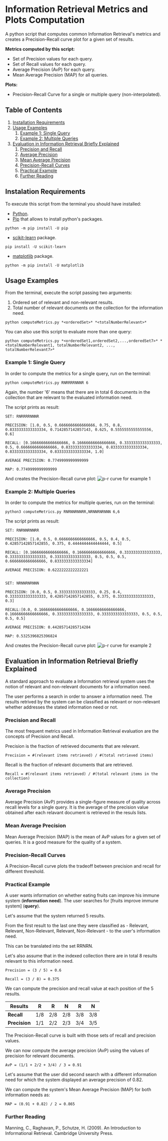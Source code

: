# Information Retrieval Metrics and Plots Computation

A python script that computes common Information Retrieval's metrics and creates a Precision-Recall curve plot for a given set of results.

**Metrics computed by this script:**
- Set of Precision values for each query.
- Set of Recall values for each query.
- Average Precision (AvP) for each query.
- Mean Average Precision (MAP) for all queries.

**Plots:**
- Precision-Recall Curve for a single or multiple query (non-interpolated).



## Table of Contents 
1. [Installation Requirements](#installation)
2. [Usage Examples](#usage)
    1. [Example 1: Single Query](#example1)
    2. [Example 2: Multiple Queries](#example2)
4. [Evaluation in Information Retrieval Briefly Explained](#explanation)
    1. [Precision and Recall](#precision-recall)
    2. [Average Precision](#ap)
    3. [Mean Average Precision](#map)
    4. [Precision-Recall Curves](#curves)
    5. [Practical Example](#practical-example)
    6. [Further Reading](#further-reading)

<a name="installation"/>

## Instalation Requirements 

To execute this script from the terminal you should have installed:

- [Python](https://www.python.org/downloads/).
- [Pip](https://pypi.org/project/pip/) that allows to install python's packages.
```
python -m pip install -U pip
```
- [scikit-learn](https://scikit-learn.org/stable/install.html) package.
```
pip install -U scikit-learn
```
- [matplotlib](https://matplotlib.org/stable/users/installing/index.html) package. 
```
python -m pip install -U matplotlib
```

<a name="usage"/>

## Usage Examples 

From the terminal, execute the script passing two arguments:
1. Ordered set of relevant and non-relevant results.
2. Total number of relevant documents on the collection for the information need. 

```
python computeMetrics.py *<orderedSet>* *<totalNumberRelevant>*
```

You can also use this script to evaluate more than one query:
```
python computeMetrics.py *<orderedSet1,orderedSet2,...,orderedSet7>* *<totalNumberRelevant1, totalNumberRelevant2, ..., totalNumberRelevant7>*
```

<a name="example1"/>

### Example 1: Single Query 

In order to compute the metrics for a single query, run on the terminal:

```
python computeMetrics.py RNRRRRNNNR 6
```

Again, the number '6' means that there are in total 6 documents in the collection that are relevant to the evaluated information need.

The script prints as result:

```
SET: RNRRRRNNNR

PRECISION: [1.0, 0.5, 0.6666666666666666, 0.75, 0.8, 0.8333333333333334, 0.7142857142857143, 0.625, 0.5555555555555556, 0.6]

RECALL: [0.16666666666666666, 0.16666666666666666, 0.3333333333333333, 0.5, 0.6666666666666666, 0.8333333333333334, 0.8333333333333334, 0.8333333333333334, 0.8333333333333334, 1.0]

AVERAGE PRECISION: 0.7749999999999999

MAP: 0.7749999999999999
```

And creates the Precision-Recall curve plot:
![p-r curve for example 1](docs/example1.png)


<a name="example2"/>

### Example 2: Multiple Queries 

In order to compute the metrics for multiple queries, run on the terminal:

```
python3 computeMetrics.py RNRNNRNNRR,NRNNRNRNNN 6,6
```

The script prints as result:

```
SET: RNRNNRNNRR

PRECISION: [1.0, 0.5, 0.6666666666666666, 0.5, 0.4, 0.5, 0.42857142857142855, 0.375, 0.4444444444444444, 0.5]

RECALL: [0.16666666666666666, 0.16666666666666666, 0.3333333333333333, 0.3333333333333333, 0.3333333333333333, 0.5, 0.5, 0.5, 0.6666666666666666, 0.8333333333333334]

AVERAGE PRECISION: 0.6222222222222221


SET: NRNNRNRNNN

PRECISION: [0.0, 0.5, 0.3333333333333333, 0.25, 0.4, 0.3333333333333333, 0.42857142857142855, 0.375, 0.3333333333333333, 0.3]

RECALL:[0.0, 0.16666666666666666, 0.16666666666666666, 0.16666666666666666, 0.3333333333333333, 0.3333333333333333, 0.5, 0.5, 0.5, 0.5]

AVERAGE PRECISION: 0.44285714285714284

MAP: 0.5325396825396824
```

And creates the Precision-Recall curve plot:
![p-r curve for example 2](docs/example2.png)


<a name="explanation"/>

## Evaluation in Information Retrieval Briefly Explained

A standard approach to evaluate a Information retrieval system uses the notion of relevant and non-relevant documents for a information need. 

The user performs a search in order to answer a information need. The results retrived by the system can be classified as relevant or non-relevant whether addresses the stated information need or not.

<a name="precision-recall"/>

### Precision and Recall

The most frequent metrics used in Information Retrieval evaluation are the concepts of Precision and Recall. 

Precision is the fraction of retrieved documents that are relevant.
```
Precision = #(relevant items retrieved) / #(total retrieved items)
```

Recall is the fraction of relevant documents that are retrieved. 
```
Recall = #(relevant items retrieved) / #(total relevant items in the collection)
```

<a name="avp"/>

### Average Precision 

Average Precision (AvP) provides a single-figure measure of quality across recall levels for a single query. It is the average of the precision value obtained after each relavant document is retrieved in the resuls lists.

<a name="map"/>

### Mean Average Precision

Mean Average Precision (MAP) is the mean of AvP values for a given set of queries. It is a good measure for the quality of a system.

<a name="curves"/>

### Precision-Recall Curves

A Precision-Recall curve plots the tradeoff between precision and recall for different threshold.

<a name="practical-example"/>

### Practical Example

A user wants information on whether eating fruits can improve his immune system (**information need**).
The user searches for [fruits improve immune system] (**query**).

Let's assume that the system returned 5 results.

From the first result to the last one they were classified as - Relevant, Relevant, Non-Relevant, Relevant, Non-Relevant - to the user's information need. 

This can be translated into the set RRNRN.

Let's also assume that in the indexed collection there are in total 8 results relevant to this information need. 

```
Precision = (3 / 5) = 0.6
```

```
Recall = (3 / 8) = 0.375
```

We can compute the precision and recall value at each position of the 5 results.

| **Results** | R | R | N | R | N |
| --- | --- | --- | --- | --- | --- |
| **Recall** | 1/8 | 2/8 | 2/8 | 3/8 | 3/8 |
| **Precision** | 1/1 | 2/2 | 2/3 | 3/4 | 3/5 |

The Precision-Recall curve is built with those sets of recall and precision values. 

We can now compute the average precision (AvP) using the values of precision for relevant documents. 

```
AvP = (1/1 + 2/2 + 3/4) / 3 = 0.91 
```

Let's assume that the user did second search with a different information need for which the system displayed an average precision of 0.82. 

We can compute the system's Mean Average Precision (MAP) for both information needs as:
```
MAP = (0.91 + 0.82) / 2 = 0.865
```

<a name="further-reading"/>

### Further Reading
Manning, C., Raghavan, P., Schutze, H. (2009). An Introduction to Informational Retrieval. Cambridge University Press.
